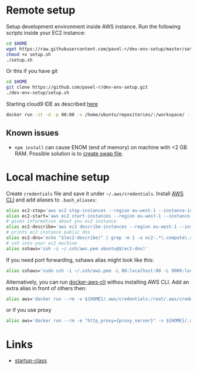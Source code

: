 # Remote setup
Setup development environment inside AWS instance. Run the following scripts inside your EC2 instance:
```bash
cd $HOME
wget https://raw.githubusercontent.com/pavel-r/dev-env-setup/master/setup.sh
chmod +x setup.sh
./setup.sh
```
Or this if you have git
```bash
cd $HOME
git clone https://github.com/pavel-r/dev-env-setup.git
./dev-env-setup/setup.sh
```
Starting cloud9 IDE as described [here](https://github.com/kdelfour/cloud9-docker)
```bash
docker run -it -d -p 80:80 -v /home/ubuntu/repositories/:/workspace/ --name cloud9 kdelfour/cloud9-docker
```
## Known issues

* `npm install` can cause ENOM (end of memory) on machine with <2 GB RAM. Possible solution is to [create swap file](https://www.digitalocean.com/community/tutorials/how-to-add-swap-on-ubuntu-14-04).

# Local machine setup
Create `credentials` file and save it under `~/.aws/credentials`.
Install [AWS CLI](https://aws.amazon.com/cli/) and add aliases to `.bash_aliases`:
```bash
alias ec2-stop='aws ec2 stop-instances --region eu-west-1 --instance-ids {your-id}'
alias ec2-start='aws ec2 start-instances --region eu-west-1 --instance-ids {your-id}'
# gives information about you ec2 instance
alias ec2-describe='aws ec2 describe-instances --region eu-west-1 --instance-ids {your-id}'
# prints ec2 instance public dns
alias ec2-dns='echo "$(ec2-describe)" | grep -m 1 -o ec2-.*\.compute\.amazonaws\.com'
# ssh into your ec2 machine
alias sshaws='ssh -i ~/.ssh/aws.pem ubuntu@$(ec2-dns)'
```
If you need port forwarding, sshaws alias might look like this:
```bash
alias sshaws='sudo ssh -i ~/.ssh/aws.pem -L 80:localhost:80 -L 9000:localhost:9000 ubuntu@$(ec2-dns)'
```
Alternatively, you can run [docker-aws-cli](https://hub.docker.com/r/pebbletech/docker-aws-cli/) withou installing AWS CLI. Add an extra alias in front of others then:
```bash
alias aws='docker run --rm -v ${HOME}/.aws/credentials:/root/.aws/credentials pebbletech/docker-aws-cli aws'
```
or if you use proxy
```bash
alias aws='docker run --rm -e "http_proxy={proxy_server}" -v ${HOME}/.aws/credentials:/root/.aws/credentials pebbletech/docker-aws-cli aws'
```
# Links
* [startup-class](https://github.com/startup-class/setup)
